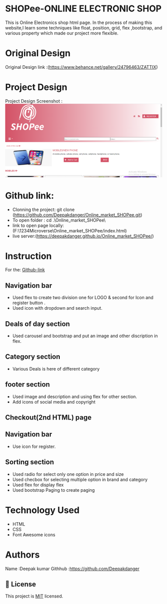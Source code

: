 # SHOPee-ONLINE ELECTRONIC SHOP
This is Online Electronics shop html page.
In the process of making this website,I learn some  techniques like float, position, grid, flex ,bootstrap, and various property which made our project more flexible.

# Original Design

Original Design link :(https://www.behance.net/gallery/24796463/ZATTIX)
  
# Project Design

Project Design Screenshot : ![Project Design](img/Screenshot.PNG)

# Github link:

- Clonning the project: git clone (https://github.com/Deepakdanger/Online_market_SHOPee.git)
- To open folder : cd .\Online_market_SHOPee\
- link to open page locally: (F:\1234Microverse\Online_market_SHOPee/index.html)
- live server:(https://deepakdanger.github.io/Online_market_SHOPee/)

# Instruction

For the: [Github-link](https://github.com/Deepakdanger/Online_market_SHOPee/tree/market1)

## Navigation bar

- Used flex to create two division one for LOGO & second for Icon and register button .
- Used icon with dropdown and search input.

## Deals of day section

- Used carousel and bootstrap and put an image and other discription in flex. 

## Category section

- Various Deals is here of different category

## footer section

- Used image and description and using flex for other section.
- Add icons of social media and copyright

## Checkout(2nd HTML) page
## Navigation bar

- Use icon for register.

## Sorting section

- Used radio for select only one option in price and size
- Used checbox for selecting multiple option in brand and category
- Used flex for display flex
- Used bootstrap Paging to create paging 

# Technology Used

- HTML
- CSS
- Font Awesome icons

# Authors
Name :Deepak kumar
Githhub :https://github.com/Deepakdanger

## 📝 License

This project is [MIT](https://github.com/git/git-scm.com/blob/master/MIT-LICENSE.txt) licensed.

